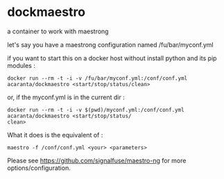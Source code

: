 dockmaestro
===========

a container to work with maestrong

let's say you have a maestrong configuration named /fu/bar/myconf.yml

if you want to start this on a docker host without install python and its pip modules :
```
docker run --rm -t -i -v /fu/bar/myconf.yml:/conf/conf.yml acaranta/dockmaestro <start/stop/status/clean>
```
or, if the myconf.yml is in the current dir :
```
docker run --rm -t -i -v $(pwd)/myconf.yml:/conf/conf.yml acaranta/dockmaestro <start/stop/status/
clean>
```

What it does is the equivalent of :
```
maestro -f /conf/conf.yml <your> <parameters>
```

Please see https://github.com/signalfuse/maestro-ng for more options/configuration.
